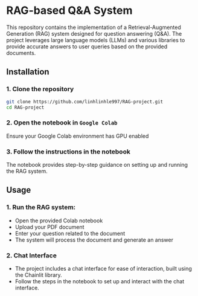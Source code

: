 # RAG-based Q&A System
This repository contains the implementation of a Retrieval-Augmented Generation (RAG) system designed for question answering (Q&A). The project leverages large language models (LLMs) and various libraries to provide accurate answers to user queries based on the provided documents.

## Installation
### 1. Clone the repository
```bash
git clone https://github.com/linhlinhle997/RAG-project.git
cd RAG-project
```
### 2. Open the notebook in `Google Colab`
Ensure your Google Colab environment has GPU enabled
### 3. Follow the instructions in the notebook
The notebook provides step-by-step guidance on setting up and running the RAG system.

## Usage
### 1. Run the RAG system:
- Open the provided Colab notebook
- Upload your PDF document
- Enter your question related to the document
- The system will process the document and generate an answer
### 2. Chat Interface
- The project includes a chat interface for ease of interaction, built using the Chainlit library.
- Follow the steps in the notebook to set up and interact with the chat interface.
